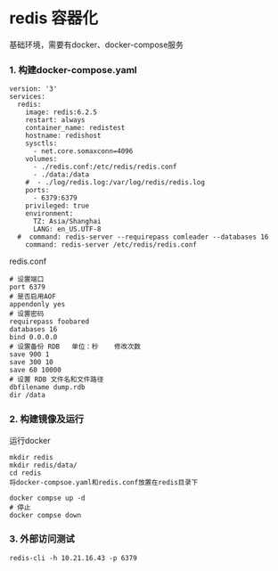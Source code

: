 # redis 容器化



基础环境，需要有docker、docker-compose服务

### 1. 构建docker-compose.yaml

```
version: '3'
services:
  redis:
    image: redis:6.2.5
    restart: always
    container_name: redistest
    hostname: redishost
    sysctls:
      - net.core.somaxconn=4096
    volumes:
      - ./redis.conf:/etc/redis/redis.conf
      - ./data:/data
    #  - ./log/redis.log:/var/log/redis/redis.log
    ports:
      - 6379:6379
    privileged: true
    environment:
      TZ: Asia/Shanghai
      LANG: en_US.UTF-8
  #  command: redis-server --requirepass comleader --databases 16
    command: redis-server /etc/redis/redis.conf
```



redis.conf

```
# 设置端口
port 6379
# 是否启用AOF
appendonly yes
# 设置密码
requirepass foobared
databases 16
bind 0.0.0.0
# 设置备份 RDB   单位：秒    修改次数
save 900 1
save 300 10
save 60 10000
# 设置 RDB 文件名和文件路径
dbfilename dump.rdb
dir /data

```



### 2. 构建镜像及运行

运行docker

```
mkdir redis
mkdir redis/data/
cd redis
将docker-compsoe.yaml和redis.conf放置在redis目录下

docker compse up -d
# 停止
docker compse down

```



### 3. 外部访问测试

```
redis-cli -h 10.21.16.43 -p 6379

```

